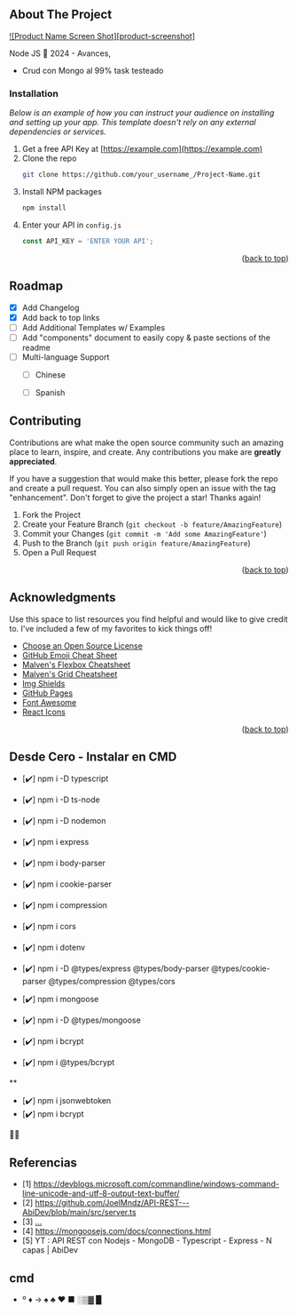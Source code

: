 <!-- Improved compatibility of back to top link: See: https://github.com/othneildrew/Best-README-Template/pull/73 -->
<a name="readme-top"></a><!-- ABOUT THE PROJECT -->



## About The Project

[![Product Name Screen Shot][product-screenshot]](https://example.com)

Node JS 📗 2024 - Avances, 

* Crud con Mongo al 99% task testeado



### Installation

_Below is an example of how you can instruct your audience on installing and setting up your app. This template doesn't rely on any external dependencies or services._

1. Get a free API Key at [https://example.com](https://example.com)
2. Clone the repo
   ```sh
   git clone https://github.com/your_username_/Project-Name.git
   ```
3. Install NPM packages
   ```sh
   npm install
   ```
4. Enter your API in `config.js`
   ```js
   const API_KEY = 'ENTER YOUR API';
   ```

<p align="right">(<a href="#readme-top">back to top</a>)</p>


<!-- ROADMAP -->
## Roadmap

- [x] Add Changelog
- [x] Add back to top links
- [ ] Add Additional Templates w/ Examples
- [ ] Add "components" document to easily copy & paste sections of the readme
- [ ] Multi-language Support
    - [ ] Chinese
    - [ ] Spanish


<!-- CONTRIBUTING -->
## Contributing

Contributions are what make the open source community such an amazing place to learn, inspire, and create. Any contributions you make are **greatly appreciated**.

If you have a suggestion that would make this better, please fork the repo and create a pull request. You can also simply open an issue with the tag "enhancement".
Don't forget to give the project a star! Thanks again!

1. Fork the Project
2. Create your Feature Branch (`git checkout -b feature/AmazingFeature`)
3. Commit your Changes (`git commit -m 'Add some AmazingFeature'`)
4. Push to the Branch (`git push origin feature/AmazingFeature`)
5. Open a Pull Request

<p align="right">(<a href="#readme-top">back to top</a>)</p>


<!-- ACKNOWLEDGMENTS -->
## Acknowledgments

Use this space to list resources you find helpful and would like to give credit to. I've included a few of my favorites to kick things off!

* [Choose an Open Source License](https://choosealicense.com)
* [GitHub Emoji Cheat Sheet](https://www.webpagefx.com/tools/emoji-cheat-sheet)
* [Malven's Flexbox Cheatsheet](https://flexbox.malven.co/)
* [Malven's Grid Cheatsheet](https://grid.malven.co/)
* [Img Shields](https://shields.io)
* [GitHub Pages](https://pages.github.com)
* [Font Awesome](https://fontawesome.com)
* [React Icons](https://react-icons.github.io/react-icons/search)

<p align="right">(<a href="#readme-top">back to top</a>)</p>


## Desde Cero - Instalar en CMD

* [✔️] npm i -D typescript
* [✔️] npm i -D ts-node
* [✔️] npm i -D nodemon

* [✔️] npm i express
* [✔️] npm i body-parser
* [✔️] npm i cookie-parser
* [✔️] npm i compression
* [✔️] npm i cors
* [✔️] npm i dotenv

* [✔️] npm i -D @types/express @types/body-parser @types/cookie-parser @types/compression @types/cors

* [✔️] npm i mongoose
* [✔️] npm i -D @types/mongoose

* [✔️] npm i bcrypt
* [✔️] npm i @types/bcrypt

**
* [✔️] npm i jsonwebtoken
* [✔️] npm i bcrypt

💠🐵

## Referencias

* [1] https://devblogs.microsoft.com/commandline/windows-command-line-unicode-and-utf-8-output-text-buffer/
* [2] https://github.com/JoelMndz/API-REST---AbiDev/blob/main/src/server.ts
* [3] [...](https://samwize.com/2014/03/07/what-mongoose-never-explain-to-you-on-case-sentivity/)
* [4] https://mongoosejs.com/docs/connections.html
* [5] YT : API REST con Nodejs - MongoDB - Typescript - Express - N capas | AbiDev


## cmd

 * º ♦ → ♠ ♣ ♥ ■ ░▒▓ █
